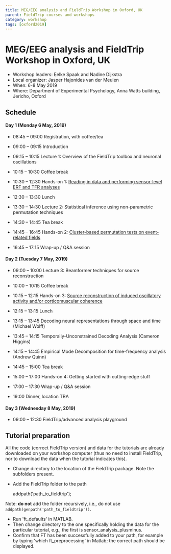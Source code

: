 ```yaml
---
title: MEG/EEG analysis and FieldTrip Workshop in Oxford, UK
parent: FieldTrip courses and workshops
category: workshop
tags: [oxford2019]
---
```


# MEG/EEG analysis and FieldTrip Workshop in Oxford, UK

- Workshop leaders: Eelke Spaak and Nadine Dijkstra
- Local organizer: Jasper Hajonides van der Meulen
- When: 6-8 May 2019
- Where: Department of Experimental Psychology, Anna Watts building, Jericho, Oxford


## Schedule

#### Day 1 (Monday 6 May, 2019)

- 08:45 – 09:00 Registration, with coffee/tea
- 09:00 – 09:15 Introduction
- 09:15 – 10:15 Lecture 1: Overview of the FieldTrip toolbox and neuronal oscillations
- 10:15 – 10:30 Coffee break
- 10:30 – 12:30 Hands-on 1: [Reading in data and performing sensor-level ERF and TFR analyses](/workshop/oxford2019/sensor_analysis_plusminus)

- 12:30 – 13:30 Lunch

- 13:30 – 14:30 Lecture 2: Statistical inference using non-parametric permutation techniques
- 14:30 – 14:45 Tea break
- 14:45 – 16:45 Hands-on 2: [Cluster-based permutation tests on event-related fields](/tutorial/cluster_permutation_timelock)
- 16:45 – 17:15 Wrap-up / Q&A session


#### Day 2 (Tuesday 7 May, 2019)

- 09:00 – 10:00 Lecture 3: Beamformer techniques for source reconstruction
- 10:00 – 10:15 Coffee break
- 10:15 – 12:15 Hands-on 3: [Source reconstruction of induced oscillatory activity and/or  corticomuscular coherence](/tutorial/beamformingextended)

- 12:15 – 13:15 Lunch

- 13:15 – 13:45 Decoding neural representations through space and time (Michael Wolff)
- 13:45 – 14:15 Temporally-Unconstrained Decoding Analysis (Cameron Higgins)
- 14:15 – 14:45 Empirical Mode Decomposition for time-frequency analysis (Andrew Quinn)
- 14:45 – 15:00 Tea break
- 15:00 – 17:00 Hands-on 4: Getting started with cutting-edge stuff
- 17:00 – 17:30 Wrap-up / Q&A session

- 19:00 Dinner, location TBA

#### Day 3 (Wednesday 8 May, 2019)

- 09:00 – 12:30 FieldTrip/advanced analysis playground

## Tutorial preparation

All the code (correct FieldTrip version) and data for the tutorials are already downloaded on your workshop computer (thus no need to install FieldTrip, nor to download the data when the tutorial indicates this).

- Change directory to the location of the FieldTrip package. Note the subfolders present.
- Add the FieldTrip folder to the path

    addpath('path_to_fieldtrip');

Note: **do not** add the folder recursively, i.e., do not use `addpath(genpath('path_to_fieldtrip'))`.

- Run 'ft_defaults' in MATLAB.
- Then change directory to the one specifically holding the data for the particular tutorial, e.g., the first is sensor_analysis_plusminus.
- Confirm that FT has been successfully added to your path, for example by typing 'which ft_preprocessing' in Matlab; the correct path should be displayed.
